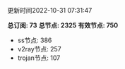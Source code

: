 更新时间2022-10-31 07:31:47

**总订阅: 73**
**总节点: 2325**
**有效节点: 750**
- ss节点: 386
- v2ray节点: 257
- trojan节点: 107
